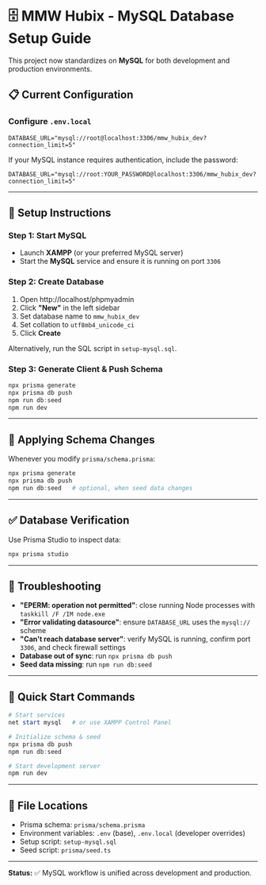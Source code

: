 # 🗄️ MMW Hubix - MySQL Database Setup Guide

This project now standardizes on **MySQL** for both development and production environments.

## 📋 Current Configuration

### Configure `.env.local`
```env
DATABASE_URL="mysql://root@localhost:3306/mmw_hubix_dev?connection_limit=5"
```

If your MySQL instance requires authentication, include the password:

```env
DATABASE_URL="mysql://root:YOUR_PASSWORD@localhost:3306/mmw_hubix_dev?connection_limit=5"
```

---

## 🔧 Setup Instructions

### Step 1: Start MySQL
- Launch **XAMPP** (or your preferred MySQL server)
- Start the **MySQL** service and ensure it is running on port `3306`

### Step 2: Create Database
1. Open http://localhost/phpmyadmin
2. Click **"New"** in the left sidebar
3. Set database name to `mmw_hubix_dev`
4. Set collation to `utf8mb4_unicode_ci`
5. Click **Create**

Alternatively, run the SQL script in `setup-mysql.sql`.

### Step 3: Generate Client & Push Schema
```powershell
npx prisma generate
npx prisma db push
npm run db:seed
npm run dev
```

---

## 🔄 Applying Schema Changes

Whenever you modify `prisma/schema.prisma`:

```powershell
npx prisma generate
npx prisma db push
npm run db:seed   # optional, when seed data changes
```

---

## ✅ Database Verification

Use Prisma Studio to inspect data:

```powershell
npx prisma studio
```

---

## 🚨 Troubleshooting

- **"EPERM: operation not permitted"**: close running Node processes with `taskkill /F /IM node.exe`
- **"Error validating datasource"**: ensure `DATABASE_URL` uses the `mysql://` scheme
- **"Can't reach database server"**: verify MySQL is running, confirm port `3306`, and check firewall settings
- **Database out of sync**: run `npx prisma db push`
- **Seed data missing**: run `npm run db:seed`

---

## 🎯 Quick Start Commands

```powershell
# Start services
net start mysql   # or use XAMPP Control Panel

# Initialize schema & seed
npx prisma db push
npm run db:seed

# Start development server
npm run dev
```

---

## 📁 File Locations

- Prisma schema: `prisma/schema.prisma`
- Environment variables: `.env` (base), `.env.local` (developer overrides)
- Setup script: `setup-mysql.sql`
- Seed script: `prisma/seed.ts`

---

**Status:** ✅ MySQL workflow is unified across development and production.

